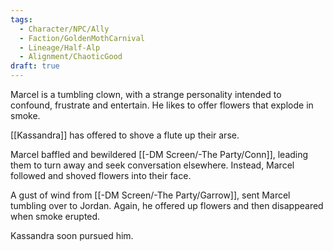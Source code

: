 ```yaml
---
tags:
  - Character/NPC/Ally
  - Faction/GoldenMothCarnival
  - Lineage/Half-Alp
  - Alignment/ChaoticGood
draft: true
---
```

Marcel is a tumbling clown, with a strange personality intended to confound, frustrate and entertain. He likes to offer flowers that explode in smoke.

[[Kassandra]] has offered to shove a flute up their arse.

Marcel baffled and bewildered [[-DM Screen/-The Party/Conn]], leading them to turn away and seek conversation elsewhere. Instead, Marcel followed and shoved flowers into their face. 

A gust of wind from [[-DM Screen/-The Party/Garrow]], sent Marcel tumbling over to Jordan. Again, he offered up flowers and then disappeared when smoke erupted. 

Kassandra soon pursued him. 